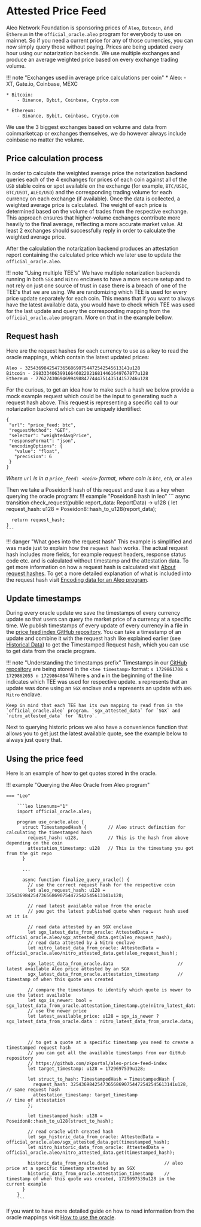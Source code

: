 # Attested Price Feed

Aleo Network Foundation is sponsoring prices of `Aleo`, `Bitcoin`, and `Ethereum` in the `official_oracle.aleo` program for everybody to use on mainnet. So if you need a current price for any of those currencies, you can now simply query those without paying. Prices are being updated every hour using our notarization backends. We use multiple exchanges and produce an average weighted price based on every exchange trading volume.

!!! note "Exchanges used in average price calculations per coin"
    * Aleo:
        - XT, Gate.io, Coinbase, MEXC

    * Bitcoin:
        - Binance, Bybit, Coinbase, Crypto.com

    * Ethereum:
        - Binance, Bybit, Coinbase, Crypto.com

We use the 3 biggest exchanges based on volume and data from coinmarketcap or exchanges themselves, we do however always include coinbase no matter the volume.

## Price calculation process

In order to calculate the weighted average price the notarization backend queries each of the 4 exchanges for prices of each coin against all of the `USD` stable coins or spot available on the exchange (for example, `BTC/USDC`, `BTC/USDT`, `ALEO/USD`) and the corresponding trading volume for each currency on each exchange (if available). Once the data is collected, a weighted average price is calculated. The weight of each price is determined based on the volume of trades from the respective exchange. This approach ensures that higher-volume exchanges contribute more heavily to the final average, reflecting a more accurate market value. At least 2 exchanges should successfully reply in order to calculate the weighted average price.

After the calculation the notarization backend produces an attestation report containing the calculated price which we later use to update the `official_oracle.aleo`.

!!! note "Using multiple TEE's"
    We have multiple notarization backends running in both `SGX` and `Nitro` enclaves to have a more secure setup and to not rely on just one source of trust in case there is a breach of one of the TEE's that we are using. We are randomizing which TEE is used for every price update separately for each coin. This means that if you want to always have the latest available data, you would have to check which TEE was used for the last update and query the corresponding mapping from the `official_oracle.aleo` program. More on that in the example bellow.

## Request hash

Here are the request hashes for each currency to use as a key to read the oracle mappings, which contain the latest updated prices:
```
Aleo - 325436984254736568690754472542545613141u128
Bitcoin - 298333406399166460220216814461649767877u128
Ethereum - 77627430694699498847744475143514157246u128
```

For the curious, to get an idea how to make such a hash we below provide a mock example request which could be the input to generating such a request hash above. This request is representing a specific call to our notarization backend which can be uniquely identified:
```
{
 "url": "price_feed: btc",
 "requestMethod": "GET",
 "selector": "weightedAvgPrice",
 "responseFormat": "json",
 "encodingOptions": {
   "value": "float",
   "precision": 6
 }
}
```
*Where `url` is in a `price_feed: <coin>` format, where coin is `btc`, `eth`, or `aleo`*

Then we take a Poseidon8 hash of this request and use it as a key when querying the oracle program:
!!! example "Poseidon8 hash in leo"
    ```
    async transition check_request(public report_data: ReportData) -> u128 {
      let request_hash: u128 = Poseidon8::hash_to_u128(report_data);

      return request_hash;
    }
    ```

!!! danger "What goes into the request hash"
    This example is simplified and was made just to explain how the `request hash` works. The actual request hash includes more fields, for example request headers, response status code etc. and is calculated without timestamp and the attestation data. To get more information on how a request hash is calculated visit [About request hashes](./understanding_response.md#about-request-hashes). To get a more detailed explanation of what is included into the request hash visit [Encoding data for an Aleo program](./aleo_encoding.md#encoding-data-for-an-aleo-program).


## Update timestamps

During every oracle update we save the timestamps of every currency update so that users can query the market price of a currency at a specific time. We publish timestamps of every update of every currency in a file in the [price feed index GitHub repository](https://github.com/zkportal/aleo-price-feed-index). You can take a timestamp of an update and combine it with the request hash like explained earlier (see [Historical Data](./oracle_program.md#historical-data)) to get the Timestamped Request hash, which you can use to get data from the oracle program.

!!! note "Understanding the timestamps prefix"
    Timestamps in our [GitHub repository](https://github.com/zkportal/aleo-price-feed-index) are being stored in the `<tee timestamp>` format:
        ```
        s 1729861708
        s 1729862055
        n 1729864084
        ```
    Where **`s`** and **`n`** in the beginning of the line indicates which TEE was used for respective update. **`s`** represents that an update was done using an `SGX` enclave and **`n`** represents an update with `AWS Nitro` enclave.

    Keep in mind that each TEE has its own mapping to read from in the `official_oracle.aleo` program. `sgx_attested_data` for `SGX` and `nitro_attested_data` for `Nitro`.

Next to querying historic prices we also have a convenience function that allows you to get just the latest available quote, see the example below to always just query that.

## Using the price feed

Here is an example of how to get quotes stored in the oracle.

!!! example "Querying the Aleo Oracle from Aleo program"

    === "Leo"

        ```leo linenums="1"
        import official_oracle.aleo;

        program use_oracle.aleo {
          struct TimestampedHash {        // Aleo struct definition for calculating the timestamped hash
            request_hash: u128,           // This is the hash from above depending on the coin
            attestation_timestamp: u128   // This is the timestamp you got from the git repo
          }

          ...

          async function finalize_query_oracle() {
            // use the correct request hash for the respective coin
            let aleo_request_hash: u128 = 325436984254736568690754472542545613141u128;

            // read latest available value from the oracle
            // you get the latest published quote when request hash used at it is

            // read data attested by an SGX enclave
            let sgx_latest_data_from_oracle: AttestedData = official_oracle.aleo/sgx_attested_data.get(aleo_request_hash);
            // read data attested by a Nitro enclave
            let nitro_latest_data_from_oracle: AttestedData = official_oracle.aleo/nitro_attested_data.get(aleo_request_hash);

            sgx_latest_data_from_oracle.data                        // latest available Aleo price attested by an SGX
            sgx_latest_data_from_oracle.attestation_timestamp       // timestamp of when this quote was created

            // compare the timestamps to identify which quote is newer to use the latest available
            let sgx_is_newer: bool = sgx_latest_data_from_oracle.attestation_timestamp.gte(nitro_latest_data_from_oracle.attestation_timestamp);
            // use the newer price
            let latest_available_price: u128 = sgx_is_newer ? sgx_latest_data_from_oracle.data : nitro_latest_data_from_oracle.data;



            // to get a quote at a specific timestamp you need to create a timestamped request hash
            // you can get all the available timestamps from our GitHub repository
            // https://github.com/zkportal/aleo-price-feed-index
            let target_timestamp: u128 = 1729697539u128;

            let struct_to_hash: TimestampedHash = TimestampedHash {
              request_hash: 325436984254736568690754472542545613141u128,      // same request hash
              attestation_timestamp: target_timestamp                         // time of attestation
            };

            let timestamped_hash: u128 = Poseidon8::hash_to_u128(struct_to_hash);

            // read oracle with created hash
            let sgx_historic_data_from_oracle: AttestedData = official_oracle.aleo/sgx_attested_data.get(timestamped_hash);
            let nitro_historic_data_from_oracle: AttestedData = official_oracle.aleo/nitro_attested_data.get(timestamped_hash);

            historic_data_from_oracle.data                     // aleo price at a specific timestamp attested by an SGX
            historic_data_from_oracle.attestation_timestamp    // timestamp of when this quote was created, 1729697539u128 in the current example
          }
        }
        ```

If you want to have more detailed guide on how to read information from the oracle mappings visit [How to use the oracle](./oracle_program.md#how-to-use-the-oracle).
